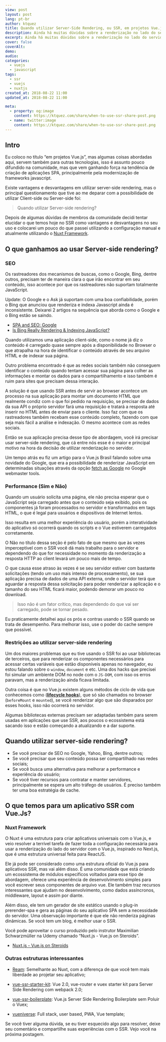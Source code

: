 ```yaml
---
view: post
layout: post
lang: pt-br
author: ktquez
title: Quando utilizar Server-Side Rendering, ou SSR, em projetos Vue.js
description: Ainda há muitas dúvidas sobre a renderização no lado do servidor (SSR) e quando usá-lo. Há alguns pontos que abordaremos neste artigo e conheça o Nuxt.js
excerpt: Ainda há muitas dúvidas sobre a renderização no lado do servidor (SSR) e quando usá-lo. Há alguns pontos que abordaremos neste artigo.
cover: false
coverAlt: 
demo: 
audio: 
categories:
  - vuejs
  - javascript
tags: 
  - ssr
  - vuejs
  - nuxtjs
created_at: 2018-08-22 11:00
updated_at: 2018-08-22 11:00

meta:
  - property: og:image
    content: https://ktquez.com/share/when-to-use-ssr-share-post.png
  - name: twitter:image
    content: https://ktquez.com/share/when-to-use-ssr-share-post.png
---
```


## Intro

Eu coloco no título “em projetos Vue.js”, mas algumas coisas abordadas aqui, servem também para outras tecnologias, isso é assunto pouco difundido na comunidade, mas que vem ganhando força na tendência de criação de aplicações SPA, principalmente pela modernização de frameworks javascript.

Existe vantagens e desvantagens em utilizar server-side rendering, mas o principal questionamento que tive ao me deparar com a possibilidade de utilizar Client-side ou Server-side foi:

> Quando utilizar Server-side rendering?

Depois de algumas dúvidas de membros da comunidade decidi tentar elucidar o que temos hoje no SSR como vantagens e desvantagens no seu uso e colocarei um pouco do que passei utilizando a configuração manual e atualmente utilizando o [Nuxt Framework](https://nuxtjs.org/).

## O que ganhamos ao usar Server-side rendering?

### SEO

Os rastreadores dos mecanismos de buscas, como o Google, Bing, dentre outros, precisam ter de maneira clara o que irão encontrar em seu conteúdo, isso acontece por que os rastreadores não suportam totalmente JavaScript.

Update: O Google e o Ask já suportam com uma boa confiabilidade, porém o Bing que anunciou que renderiza e indexa Javascript ainda é inconsistente. Deixarei 2 artigos na sequência que aborda como o Google e o Bing estão se saindo.

- [SPA and SEO: Google](https://medium.com/@l.mugnaini/spa-and-seo-is-googlebot-able-to-render-a-single-page-application-1f74e706ab11)
- [Is Bing Really Rendering & Indexing JavaScript?](https://www.screamingfrog.co.uk/bing-javascript/)

Quando utilizamos uma aplicação client-side, como o nome já diz o conteúdo é carregado quase sempre após a disponibilidade no Browser o que atrapalha na hora de identificar o conteúdo através de seu arquivo HTML e de indexar sua página.

Outro problema encontrado é que as redes sociais também não conseguem identificar o conteúdo quando tentam acessar sua página para colher as informações e montar os dados para o compartilhamento e isso também é ruim para sites que precisam dessa interação.

A solução é que usando SSR antes de servir ao browser acontece um processo na sua aplicação para montar um documento HTML que realmente condiz com o que foi pedido na requisição, se precisar de dados da sua API o próprio servidor fará uma requisição e tratará a resposta até inserir no HTML antes de enviar para o cliente. Isso faz com que os rastreadores também recebam esse conteúdo completo, fazendo com que seja mais fácil a análise e indexação. O mesmo acontece com as redes sociais.

Então se sua aplicação precisa desse tipo de abordagem, você irá precisar usar server-side rendering, que cá entre nós esse é o maior e principal motivo na hora da decisão de utilizar renderização no servidor.

Um tempo atrás eu fiz um artigo para o Vue.js Brasil falando sobre uma novidade do Google, que era a possibilidade de renderizar JavaScript em determinadas situações através da opção [fetch as Google](https://support.google.com/webmasters/answer/6066468?hl=pt-BR) no Google webmaster tools.

### Performance (Sim e Não)

<lazy-load tag="img" :data="{ src: 'https://cdn-images-1.medium.com/max/800/0*UrnK8nheUSFEyvmn.gif' }" />

Quando um usuário solicita uma página, ele não precisa esperar que o JavaScript seja carregado antes que o conteúdo seja exibido, pois os componentes já foram processados ​​no servidor e transformados em tags HTML, o que é legal para usuários e dispositivos de Internet lentos. 

Isso resulta em uma melhor experiência do usuário, porém a interatividade do aplicativo só ocorrerá quando os scripts e o Vue estiverem carregados corretamente.

O Não no título dessa seção é pelo fato de que mesmo que às vezes imperceptível com o SSR você dá mais trabalho para o servidor e dependendo do que for necessidade no momento da renderização a resposta HTTP ao client levará um pouco mais de tempo.

O que causa esse atraso às vezes é se seu servidor estiver com bastante solicitações (tendo um uso mais intenso de processamento), se sua aplicação precisa de dados de uma API externa, onde o servidor terá que aguardar a resposta dessa solicitação para poder renderizar a aplicação e o tamanho do seu HTML ficará maior, podendo demorar um pouco no download.

> Isso não é um fator crítico, mas dependendo do que vai ser carregado, pode se tornar pesado.

Eu praticamente detalhei aqui os prós e contras usando o SSR quando se trata de desempenho. Para melhorar isso, use o poder do cache sempre que possível.

### Restrições ao utilizar server-side rendering

Um dos maiores problemas que eu tive usando o SSR foi ao usar bibliotecas de terceiros, que para renderizar os componentes necessários para acessar certas variáveis ​​que estão disponíveis apenas no navegador, eu estou falando sobre o `window`, `document` e etc. Uma dos hacks que precisei foi simular um ambiente DOM no node com o  `JS-DOM`, com isso os erros paravam, mas a renderização ainda ficava limitada.

Outra coisa é que no Vue.js existem alguns métodos de ciclo de vida que conhecemos como ([**lifecycle hooks**](https://br.vuejs.org/v2/guide/instance.html#Diagrama-do-Ciclo-de-Vida)), que só são chamados no browser (`beforeMount` e `mounted`), se você renderizar algo que são disparados por esses hooks, isso não ocorrerá no servidor.

Algumas bibliotecas externas precisam ser adaptadas também para serem usadas em aplicações que use SSR, aos poucos o ecossistema está sacando isso e estão começando a atualizando e a dar suporte.

## Quando utilizar server-side rendering?

- Se você precisar de SEO no Google, Yahoo, Bing, dentre outros;
- Se você precisar que seu conteúdo possa ser compartilhado nas redes sociais;
- Se você busca uma alternativa para melhorar a performance e experiência do usuário;
- Se você tiver recursos para contratar e manter servidores, principalmente se espera um alto tráfego de usuários. É preciso também ter uma boa estratégia de cache.

## O que temos para um aplicativo SSR com Vue.Js?

### Nuxt Framework

O Nuxt é uma estrutura para criar aplicativos universais com o Vue.js, e veio resolver a terrível tarefa de fazer toda a configuração necessária para usar a renderização do lado do servidor com o Vue.js, inspirado no Next.js, que é uma estrutura universal feita para ReactJS.

Ele já pode ser considerado como uma estrutura oficial do Vue.js para aplicativos SSR, mas vai além disso. É uma comunidade que está criando um ecossistema de módulos específicos voltados para esse tipo de abordagem, oferece uma experiência de desenvolvimento simples para você escrever seus componentes de arquivo vue. Ele também traz recursos interessantes que ajudam no desenvolvimento, como dados assíncronos, middleware, layout e assim por diante.

Além disso, ele tem um gerador de site estático usando o plug-in prerender-spa e gera as páginas do seu aplicativo SPA sem a necessidade do servidor. Uma observação importante é que ele não renderiza páginas dinâmicas. Se você tem um blog, é melhor usar o SSR.

Você pode aproveitar o curso produzido pelo instrutor Maximilian Schwarzmüller na Udemy chamado “Nuxt.js - Vue.js on Steroids”.

- [Nuxt.js - Vue.js on Steroids](http://bit.ly/nuxtjs-udemy)

### Outras estruturas interessantes

- [Ream](https://github.com/ream/ream): Semelhante ao Nuxt, com a diferença de que você tem mais liberdade ao projetar seu aplicativo;

- [vue-ssr-starter-kit](https://github.com/doabit/vue-ssr-starter-kit): Vue 2.0, vue-router e vuex starter kit para Server Side Rendering com webpack 2.0;

- [vue-ssr-boilerplate](https://github.com/fenivana/vue-ssr-boilerplate): Vue.js Server Side Rendering Boilerplate sem Poluir o Vuex;

- [vueniverse](https://github.com/rlindskog/vueniverse): Full stack, user based, PWA, Vue template;

<lazy-load 
  tag="img" 
  :data="{ src: 'https://cdn-images-1.medium.com/max/800/0*eZAqkumudkGfDtwn.gif' }" />

Se você tiver alguma dúvida, se eu tiver esquecido algo para resolver, deixe seu comentário e compartilhe suas experiências com o SSR. Vejo você na próxima postagem.